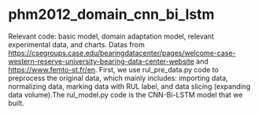 # phm2012_domain_cnn_bi_lstm
Relevant code: basic model, domain adaptation model, relevant experimental data, and charts.
Datas from https://csegroups.case.edu/bearingdatacenter/pages/welcome-case-western-reserve-university-bearing-data-center-website and https://www.femto-st.fr/en.
First, we use rul_pre_data.py code to preprocess the original data, which mainly includes: importing data, normalizing data, marking data with RUL label, and data slicing (expanding data volume).The rul_model.py code is the CNN-Bi-LSTM model that we built.


